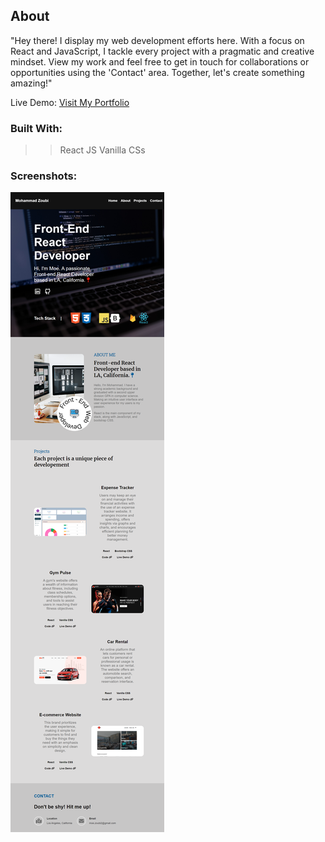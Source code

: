 ## About

"Hey there! I display my web development efforts here. With a focus on React and JavaScript, I tackle every project with a pragmatic and creative mindset. View my work and feel free to get in touch for collaborations or opportunities using the 'Contact' area. Together, let's create something amazing!"

Live Demo: [Visit My Portfolio](http://www.yourportfolio.com)

### Built With:
>>React JS
>>Vanilla CSs

### Screenshots:
![Portfolio Page](./src/images/readme/portfolio-ss.png)
